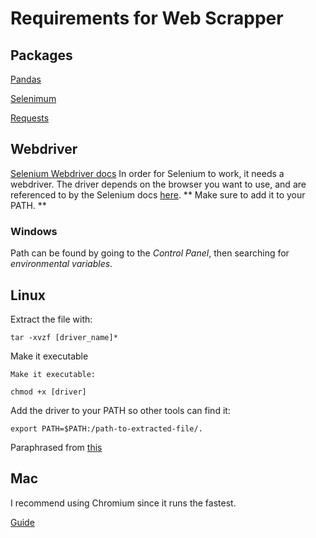# Requirements for Web Scrapper


## Packages
[Pandas](https://pandas.pydata.org/)

[Selenimum](https://selenium-python.readthedocs.io/)

[Requests](https://github.com/psf/requests)


## Webdriver
[Selenium Webdriver docs](https://selenium-python.readthedocs.io/installation.html)
In order for Selenium to work, it needs a webdriver. The driver depends on the browser you want to use, and are referenced to by the Selenium docs [here](https://selenium-python.readthedocs.io/installation.html#drivers). ** Make sure to add it to your PATH. **

### Windows
Path can be found by going to the *Control Panel*, then searching for *environmental variables*.

## Linux 
Extract the file with:
```
tar -xvzf [driver_name]*
```
Make it executable
```
Make it executable:

chmod +x [driver]
```
Add the driver to your PATH so other tools can find it:
```
export PATH=$PATH:/path-to-extracted-file/.
```
Paraphrased from [this](https://askubuntu.com/questions/870530/how-to-install-geckodriver-in-ubuntu)

## Mac
I recommend using Chromium since it runs the fastest.

[Guide](https://www.kenst.com/2015/03/including-the-chromedriver-location-in-macos-system-path/)

